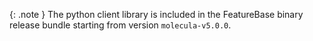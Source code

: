 {: .note }
The python client library is included in the FeatureBase binary release bundle starting from version `molecula-v5.0.0`.